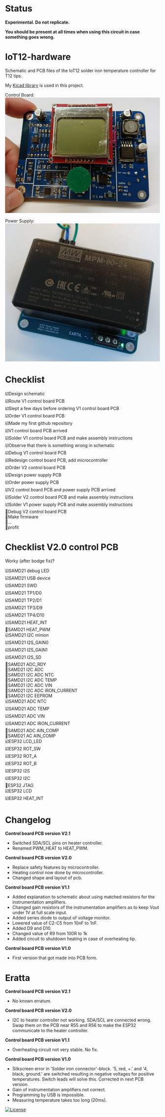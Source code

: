 # Status

**Experimental. Do not replicate.**

**You should be present at all times when using this circuit in case something goes wrong.**

# IoT12-hardware
Schematic and PCB files of the IoT12 solder iron temperature controller for T12 tips.

My [Kicad library](https://github.com/atoomnetmarc/ATOOMNETKICAD) is used in this project.

Control Board:\
![](Control%20Board/IoT12.jpg)

Power Supply:\
![](Power%20Supply/IoT12%20Power%20Supply.jpg)

# Checklist

:ballot_box_with_check:Design schematic\
:ballot_box_with_check:Route V1 control board PCB\
:ballot_box_with_check:Slept a few days before ordering V1 control board PCB\
:ballot_box_with_check:Order V1 control board PCB\
:ballot_box_with_check:Made my first github repository\
:ballot_box_with_check:V1 control board PCB arrived\
:ballot_box_with_check:Solder V1 control board PCB and make assembly instructions\
:ballot_box_with_check:Observe that there is something wrong in schematic\
:ballot_box_with_check:Debug V1 control board PCB\
:ballot_box_with_check:Redesign control board PCB, add microcontroller\
:ballot_box_with_check:Order V2 control board PCB\
:ballot_box_with_check:Design power supply PCB\
:ballot_box_with_check:Order power supply PCB\
:ballot_box_with_check:V2 control board PCB and power supply PCB arrived\
:ballot_box_with_check:Solder V2 control board PCB and make assembly instructions\
:ballot_box_with_check:Solder V1 power supply PCB and make assembly instructions\
:black_square_button:Debug V2 control board PCB\
:black_square_button:Make firmware\
:black_square_button:...\
:black_square_button:profit

# Checklist V2.0 control PCB

Worky (after bodge fix)?

:ballot_box_with_check:SAMD21 debug LED\
:ballot_box_with_check:SAMD21 USB device\
:ballot_box_with_check:SAMD21 SWD\
:ballot_box_with_check:SAMD21 TP1/D0\
:ballot_box_with_check:SAMD21 TP2/D1\
:ballot_box_with_check:SAMD21 TP3/D9\
:ballot_box_with_check:SAMD21 TP4/D10\
:ballot_box_with_check:SAMD21 HEAT_INT\
:black_square_button:SAMD21 HEAT_PWM\
:ballot_box_with_check:SAMD21 I2C minion\
:ballot_box_with_check:SAMD21 I2S_GAIN0\
:ballot_box_with_check:SAMD21 I2S_GAIN1\
:ballot_box_with_check:SAMD21 I2S_SD\
:black_square_button:SAMD21 ADC_RDY\
:black_square_button:SAMD21 I2C ADC\
:black_square_button:SAMD21 I2C ADC NTC\
:black_square_button:SAMD21 I2C ADC TEMP\
:black_square_button:SAMD21 I2C ADC VIN\
:black_square_button:SAMD21 I2C ADC IRON_CURRENT\
:black_square_button:SAMD21 I2C EEPROM\
:ballot_box_with_check:SAMD21 ADC NTC\
:ballot_box_with_check:SAMD21 ADC TEMP\
:ballot_box_with_check:SAMD21 ADC VIN\
:ballot_box_with_check:SAMD21 ADC IRON_CURRENT\
:black_square_button:SAMD21 ADC AIN_COMP\
:black_square_button:SAMD21 AC AIN_COMP\
:ballot_box_with_check:ESP32 LCD_LED\
:ballot_box_with_check:ESP32 ROT_SW\
:ballot_box_with_check:ESP32 ROT_A\
:ballot_box_with_check:ESP32 ROT_B\
:ballot_box_with_check:ESP32 I2S\
:ballot_box_with_check:ESP32 I2C\
:black_square_button:ESP32 JTAG\
:ballot_box_with_check:ESP32 LCD\
:ballot_box_with_check:ESP32 HEAT_INT


# Changelog

**Control board PCB version V2.1**

- Switched SDA/SCL pins on heater controller.
- Renamed PWM_HEAT to HEAT_PWM.

**Control board PCB version V2.0**

- Replace safety features by microcontroller.
- Heating control now done by microcontroller.
- Changed shape and layout of pcb.

**Control board PCB version V1.1**

- Added explanation to schematic about using matched resistors for the instrumentation amplifiers.
- Changed gain resistors of the instrumentation amplifiers as to keep Vout under 1V at full scale input.
- Added series diode to output of voltage monitor.
- Lowered value of C2-C5 from 10nF to 1nF.
- Added D9 and D10.
- Changed value of R9 from 100R to 1k
- Added circuit to shutdown heating in case of overheating tip.

**Control board PCB version V1.0**

- First version that got made into PCB form.

# Eratta

**Control board PCB version V2.1**

- No known erratum.

**Control board PCB version V2.0**

- I2C to heater controller not working. SDA/SCL are connected wrong. Swap them on the PCB near R55 and R56 to make the ESP32 communicate to the heater controller.

**Control board PCB version V1.1**

- Overheating circuit not very stable. No fix.

**Control board PCB version V1.0**

- Silkscreen error in 'Solder iron connector'-block. '5, red, +.' and '4, black, ground.' are switched resulting in negative voltages for positive temperatures. Switch leads will solve this. Corrected in next PCB version.
- Gain of instrumentation amplifiers not correct.
- Programming by USB is impossible.
- Measuring temperature takes too long (20ms).

[![License](https://img.shields.io/badge/License-Apache%202.0-blue.svg)](https://opensource.org/licenses/Apache-2.0)
